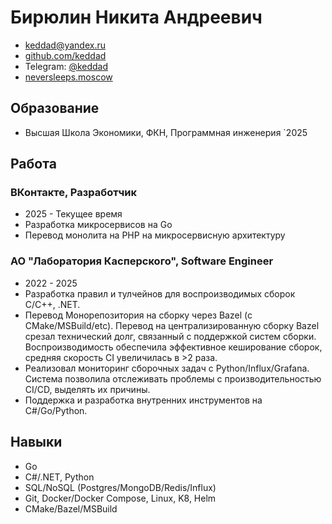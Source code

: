 # Бирюлин Никита Андреевич

* keddad@yandex.ru
* [github.com/keddad](https://github.com/keddad)
* Telegram: [@keddad](https://t.me/keddad)
* [neversleeps.moscow](https://neversleeps.moscow)

## Образование
* Высшая Школа Экономики, ФКН, Программная инженерия `2025

## Работа
### ВКонтакте, Разработчик
* 2025 - Текущее время
* Разработка микросервисов на Go
* Перевод монолита на PHP на микросервисную архитектуру

### АО "Лаборатория Касперского", Software Engineer
* 2022 - 2025
* Разработка правил и тулчейнов для воспроизводимых сборок C/C++, .NET.
*   Перевод Монорепозитория на сборку через Bazel (с CMake/MSBuild/etc).
    Перевод на централизированную сборку Bazel срезал технический долг, связанный с поддержкой систем сборки.
    Воспроизводимость обеспечила эффективное кеширование сборок, средняя скорость CI увеличилась в >2 раза.
*   Реализовал мониторинг сборочных задач с Python/Influx/Grafana.
    Система позволила отслеживать проблемы с производительностью CI/CD, выделять их причины.
* Поддержка и разработка внутренних инструментов на C#/Go/Python.


## Навыки
* Go
* C#/.NET, Python
* SQL/NoSQL (Postgres/MongoDB/Redis/Influx)
* Git, Docker/Docker Compose, Linux, K8, Helm
* CMake/Bazel/MSBuild

